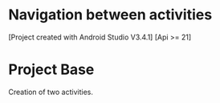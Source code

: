 # Navigation between activities

[Project created with Android Studio V3.4.1] [Api >= 21]

# Project Base
Creation of two activities.